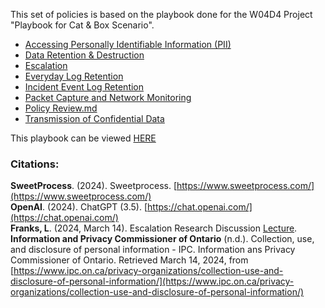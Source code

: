 This set of policies is based on the playbook done for the W04D4 Project "Playbook for Cat & Box Scenario".

- [Accessing Personally Identifiable Information (PII)](https://github.com/Blyzz616/BoxSOP/blob/main/policies/Accessing_PII.md)
- [Data Retention & Destruction](https://github.com/Blyzz616/BoxSOP/blob/main/policies/Data_Retention_%26_Destruction.md)
- [Escalation](https://github.com/Blyzz616/BoxSOP/blob/main/policies/Escalation.md)
- [Everyday Log Retention](https://github.com/Blyzz616/BoxSOP/blob/main/policies/Everyday_Log_Retention.md)
- [Incident Event Log Retention](https://github.com/Blyzz616/BoxSOP/blob/main/policies/Incident_Event_Log_Retention.md)
- [Packet Capture and Network Monitoring](https://github.com/Blyzz616/BoxSOP/blob/main/policies/Packet_Capture_and_Network_Monitoring.md)
- [Policy Review.md](https://github.com/Blyzz616/BoxSOP/blob/main/policies/Policy_Review.md)
- [Transmission of Confidential Data](https://github.com/Blyzz616/BoxSOP/blob/main/policies/Transmission_of_Confidential_Data.md)

This playbook can be viewed [HERE](https://github.com/Blyzz616/BoxSOP/tree/main)

### Citations:

**SweetProcess**. (2024). Sweetprocess. [https://www.sweetprocess.com/](https://www.sweetprocess.com/)  
**OpenAI**. (2024). ChatGPT (3.5). [https://chat.openai.com/](https://chat.openai.com/)  
**Franks, L**. (2024, March 14). Escalation Research Discussion [Lecture](https://cyber.compass.lighthouselabs.ca/p/2/activities/2984/lectures/649).  
**Information and Privacy Commissioner of Ontario** (n.d.). Collection, use, and disclosure of personal information - IPC. Information ans Privacy Commissioner of Ontario. Retrieved March 14, 2024, from [https://www.ipc.on.ca/privacy-organizations/collection-use-and-disclosure-of-personal-information/](https://www.ipc.on.ca/privacy-organizations/collection-use-and-disclosure-of-personal-information/)
